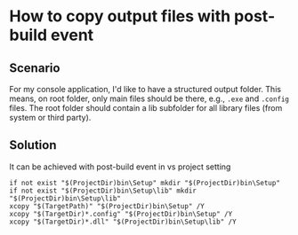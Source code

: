 # How to copy output files with post-build event

## Scenario

For my console application, I'd like to have a structured output folder. This means, on root folder, only main files should be there, e.g., `.exe` and `.config` files. The root folder should contain a lib subfolder for all library files (from system or third party).

## Solution

It can be achieved with post-build event in vs project setting

```console
if not exist "$(ProjectDir)bin\Setup" mkdir "$(ProjectDir)bin\Setup"
if not exist "$(ProjectDir)bin\Setup\lib" mkdir "$(ProjectDir)bin\Setup\lib"
xcopy "$(TargetPath)" "$(ProjectDir)bin\Setup" /Y
xcopy "$(TargetDir)*.config" "$(ProjectDir)bin\Setup" /Y
xcopy "$(TargetDir)*.dll" "$(ProjectDir)bin\Setup\lib" /Y
```
